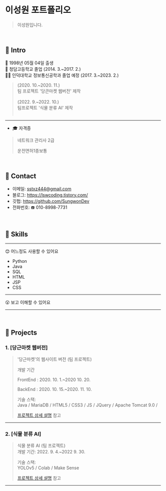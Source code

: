 # 이성원 포트폴리오
>이성원입니다.</br>
>
</br>

## :pushpin: Intro
:baby: 1998년 05월 04일 출생</br>
:school: 청담고등학교 졸업
(2014. 3.~2017. 2.)</br>
👨‍🎓 인덕대학교 정보통신공학과 졸업 예정
(2017. 3.~2023. 2.)</br>

>(2020. 10.~2020. 11.) </br>
>팀 프로젝트 '당큰마켓 웹버전' 제작</br></br>
>(2022. 9.~2022. 10.) </br>
>팀프로젝트 '식물 분류 AI' 제작</br></br>
<hr>

- :mortar_board: 자격증
> 네트워크 관리사 2급
> 
> 운전면허1종보통
</br>

## :pushpin: Contact
- 이메일: sstxz444@gmail.com
- 블로그: https://lswcoding.tistory.com/
- 깃헙: https://github.com/SungwonDev
- 전화번호: :phone: 010-8998-7731

</br>

## :pushpin: Skills

<hr>

:blush: 어느정도 사용할 수 있어요
- Python
- Java
- SQL
- HTML
- JSP
- CSS



<hr>

:open_mouth: 보고 이해할 수 있어요


<hr>

</br>

## :pushpin: Projects

### 1. [당근마켓 웹버전]
>'당근마켓'의 웹사이트 버전 (팀 프로젝트) 
>
>개발 기간 
>
>FrontEnd : 2020. 10. 1.~2020 10. 20. 
>
>BackEnd : 2020. 10. 15.~2020. 11. 10.  
>  
>기술 스택:  
>Java / MariaDB / HTML5 / CSS3 / JS / JQuery / Apache Tomcat 9.0 /   
>  
>[프로젝트 상세 설명](주소) 참고
---

### 2. [식물 분류 AI]
>식물 분류 AI (팀 프로젝트)  
>개발 기간: 2022. 9. 4.~2022 9. 30.  
>  
>기술 스택:  
>YOLOv5 / Colab / Make Sense
>  
>[프로젝트 상세 설명](주소) 참고
---
